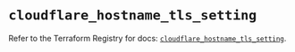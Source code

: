 # `cloudflare_hostname_tls_setting`

Refer to the Terraform Registry for docs: [`cloudflare_hostname_tls_setting`](https://registry.terraform.io/providers/cloudflare/cloudflare/4.40.0/docs/resources/hostname_tls_setting).
